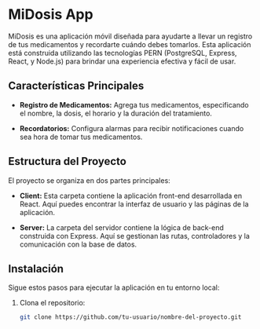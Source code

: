 # MiDosis App

MiDosis es una aplicación móvil diseñada para ayudarte a llevar un registro de tus medicamentos y recordarte cuándo debes tomarlos. Esta aplicación está construida utilizando las tecnologías PERN (PostgreSQL, Express, React, y Node.js) para brindar una experiencia efectiva y fácil de usar.

## Características Principales

- **Registro de Medicamentos:** Agrega tus medicamentos, especificando el nombre, la dosis, el horario y la duración del tratamiento.

- **Recordatorios:** Configura alarmas para recibir notificaciones cuando sea hora de tomar tus medicamentos.

## Estructura del Proyecto

El proyecto se organiza en dos partes principales:

- **Client:** Esta carpeta contiene la aplicación front-end desarrollada en React. Aquí puedes encontrar la interfaz de usuario y las páginas de la aplicación.

- **Server:** La carpeta del servidor contiene la lógica de back-end construida con Express. Aquí se gestionan las rutas, controladores y la comunicación con la base de datos.

## Instalación

Sigue estos pasos para ejecutar la aplicación en tu entorno local:

1. Clona el repositorio:

   ```bash
   git clone https://github.com/tu-usuario/nombre-del-proyecto.git
